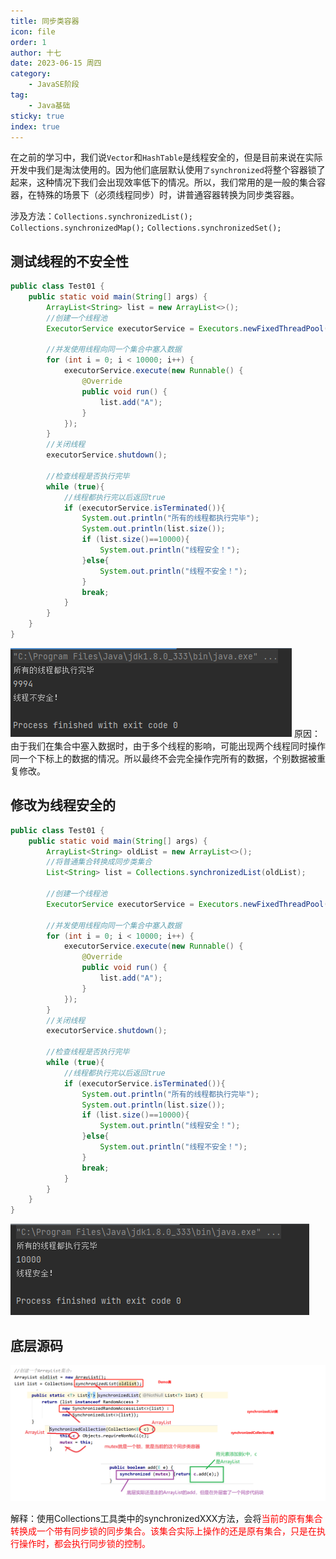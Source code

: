 ```yaml
---
title: 同步类容器
icon: file
order: 1
author: 十七
date: 2023-06-15 周四
category:
	- JavaSE阶段
tag:
	- Java基础
sticky: true
index: true
---
```



在之前的学习中，我们说`Vector`和`HashTable`是线程安全的，但是目前来说在实际开发中我们是淘汰使用的。因为他们底层默认使用`了synchronized`将整个容器锁了起来，这种情况下我们会出现效率低下的情况。所以，我们常用的是一般的集合容器，在特殊的场景下（必须线程同步）时，讲普通容器转换为同步类容器。

涉及方法：`Collections.synchronizedList();` `Collections.synchronizedMap();` `Collections.synchronizedSet();`

## 测试线程的不安全性

```java
public class Test01 {
    public static void main(String[] args) {
        ArrayList<String> list = new ArrayList<>();
        //创建一个线程池
        ExecutorService executorService = Executors.newFixedThreadPool(100);
        
        //并发使用线程向同一个集合中塞入数据
        for (int i = 0; i < 10000; i++) {
            executorService.execute(new Runnable() {
                @Override
                public void run() {
                    list.add("A");
                }
            });
        }
        //关闭线程
        executorService.shutdown();
        
        //检查线程是否执行完毕
        while (true){
            //线程都执行完以后返回true
            if (executorService.isTerminated()){
                System.out.println("所有的线程都执行完毕");
                System.out.println(list.size());
                if (list.size()==10000){
                    System.out.println("线程安全！");
                }else{
                    System.out.println("线程不安全！");
                }
                break;
            }
        }
    }
}
```
![](./assets/Pasted_image_20230326114105.png)
原因：
	由于我们在集合中塞入数据时，由于多个线程的影响，可能出现两个线程同时操作同一个下标上的数据的情况。所以最终不会完全操作完所有的数据，个别数据被重复修改。

## 修改为线程安全的

```java
public class Test01 {
    public static void main(String[] args) {
        ArrayList<String> oldList = new ArrayList<>();
        //将普通集合转换成同步类集合
        List<String> list = Collections.synchronizedList(oldList);
        
        //创建一个线程池
        ExecutorService executorService = Executors.newFixedThreadPool(100);
        
        //并发使用线程向同一个集合中塞入数据
        for (int i = 0; i < 10000; i++) {
            executorService.execute(new Runnable() {
                @Override
                public void run() {
                    list.add("A");
                }
            });
        }
        //关闭线程
        executorService.shutdown();
        
        //检查线程是否执行完毕
        while (true){
            //线程都执行完以后返回true
            if (executorService.isTerminated()){
                System.out.println("所有的线程都执行完毕");
                System.out.println(list.size());
                if (list.size()==10000){
                    System.out.println("线程安全！");
                }else{
                    System.out.println("线程不安全！");
                }
                break;
            }
        }
    }
}
```
![](./assets/Pasted_image_20230326114151.png)

## 底层源码

![](./assets/Pasted_image_20230326114204.png)

解释：使用Collections工具类中的synchronizedXXX方法，会将<font color="#ff0000">当前的原有集合转换成一个带有同步锁的同步集合。该集合实际上操作的还是原有集合，只是在执行操作时，都会执行同步锁的控制。</font>

